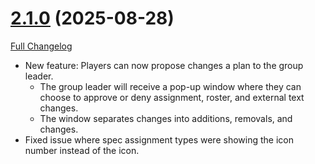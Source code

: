 # [2.1.0](https://github.com/markoleptic/EncounterPlanner/tree/2.1.0) (2025-08-28)

[Full Changelog](https://github.com/markoleptic/EncounterPlanner/compare/2.0.9...2.1.0)

-   New feature: Players can now propose changes a plan to the group leader.
    -   The group leader will receive a pop-up window where they can choose to approve or deny assignment, roster, and external text changes.
    -   The window separates changes into additions, removals, and changes.
-   Fixed issue where spec assignment types were showing the icon number instead of the icon.
